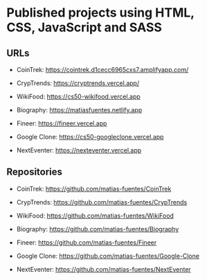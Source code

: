 # Published projects using HTML, CSS, JavaScript and SASS

## URLs

-   CoinTrek: https://cointrek.d1cecc6965cxs7.amplifyapp.com/

-   CrypTrends: https://cryptrends.vercel.app/

-   WikiFood: https://cs50-wikifood.vercel.app

-   Biography: https://matiasfuentes.netlify.app

-   Fineer: https://fineer.vercel.app

-   Google Clone: https://cs50-googleclone.vercel.app

-   NextEventer: https://nexteventer.vercel.app

## Repositories

-   CoinTrek: https://github.com/matias-fuentes/CoinTrek

-   CrypTrends: https://github.com/matias-fuentes/CrypTrends

-   WikiFood: https://github.com/matias-fuentes/WikiFood

-   Biography: https://github.com/matias-fuentes/Biography

-   Fineer: https://github.com/matias-fuentes/Fineer

-   Google Clone: https://github.com/matias-fuentes/Google-Clone

-   NextEventer: https://github.com/matias-fuentes/NextEventer
